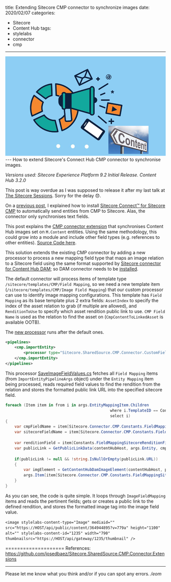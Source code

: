 title: Extending Sitecore CMP connector to synchronize images
date: 2020/02/07
categories:
- Sitecore
- Content Hub
tags:
- stylelabs
- connector
- cmp

---
<img class="hero-img" src="/images/cmp-connector.jpg" alt="Sitecore Content Hub CMP Connector">
---
How to extend Sitecore's Connect Hub CMP connector to synchronise images.
<!-- more -->

*Versions used: Sitecore Experience Platform 9.2 Initial Release. Content Hub 3.2.0*

This post is way overdue as I was supposed to release it after my last talk at [The Sitecore Sessions](https://www.meetup.com/The-Sitecore-Sessions/events/266315651/). Sorry for the delay 😞.

On a [previous post](/2019/10/sitecore-content-hub-cmp-connector), I explained how to install [Sitecore Connect™ for Sitecore CMP](https://dev.sitecore.net/Downloads/Sitecore_Connect_for_Sitecore_CMP/10/Sitecore_Connect_for_Sitecore_CMP_100.aspx) to automatically send entities from CMP to Sitecore. Alas, the connector only synchronises text fields. 

This post explains the [CMP connector extension](https://github.com/josedbaez/Sitecore.SharedSource.CMP.Connector.Extensions) that synchronises Content Hub images set on `M.Content` entities. Using the same methodology, this could grow into a module and include other field types (e.g. references to other entities). [Source Code here](https://github.com/josedbaez/Sitecore.SharedSource.CMP.Connector.Extensions).

This solution extends the existing CMP connector by adding a new processor to process a new mapping field type that maps an image relation to a Sitecore field using the same format supported by [Sitecore connector for Content Hub DAM](https://dev.sitecore.net/Downloads/Sitecore_Plugin_for_Stylelabs_DAM/20/Sitecore_Connect_for_Sitecore_DAM_200.aspx); so DAM connector needs to be [installed](/2019/08/sitecore-content-hub-dam-connector/). 

The default connector will process items of template type `/sitecore/templates/CMP/Field Mapping`, so we need a new template item (`/sitecore/templates/CMP/Image Field Mapping`) that our custom processor can use to identify image mapping configurations. This template has `Field Mapping` as its base template plus 2 extra fields: `AssetIndex` to specify the index of the asset relation to grab (if multiple are allowed), and `RenditionToUse` to specify which asset rendition public link to use. `CMP Field Name` is used as the relation to find the asset on (`CmpContentToLinkedAsset` is available OOTB). 

The [new processor](https://github.com/josedbaez/Sitecore.SharedSource.CMP.Connector.Extensions/blob/master/src/Sitecore.SharedSource.CMP.Connector.CustomFields/App_Config/Include/Feature/Sitecore.SharedSource.CMP.Connector.CustomFields.config) runs after the default ones. 
``` xml
<pipelines>          
    <cmp.importEntity>                
        <processor type="Sitecore.SharedSource.CMP.Connector.CustomFields.Pipelines.SaveImageFieldValues, Sitecore.SharedSource.CMP.Connector.CustomFields" patch:after="processor[@type='Sitecore.Connector.CMP.Pipelines.ImportEntity.SaveFieldValues, Sitecore.Connector.CMP']"/>
    </cmp.importEntity>
</pipelines>
```

This processor [SaveImageFieldValues.cs](https://github.com/josedbaez/Sitecore.SharedSource.CMP.Connector.Extensions/blob/master/src/Sitecore.SharedSource.CMP.Connector.CustomFields/Pipelines/SaveImageFieldValues.cs) fetches all `Field Mapping` items (from `ImportEntityPipelineArgs` object) under the `Entity Mapping` item being processed, reads required field values to find the rendition from the relation and stores the formatted public link URL into the specified sitecore field.

``` csharp
foreach (Item item in from i in args.EntityMappingItem.Children
                                              where i.TemplateID == Constants.ImageFieldMappingTypeID
                                              select i)
{
    var cmpFieldName = item[Sitecore.Connector.CMP.Constants.FieldMappingCmpFieldNameFieldId];
    var sitecoreFieldName = item[Sitecore.Connector.CMP.Constants.FieldMappingSitecoreFieldNameFieldId];
        
    var renditionField = item[Constants.FieldMappingSitecoreRenditionFieldID];
    var publicLink = GetPublicLinkData(contentHubHost, args.Entity, cmpFieldName, renditionField, assetIndexField).GetAwaiter().GetResult();

    if(publicLink != null && !string.IsNullOrEmpty(publicLink.URL))
    {
        var imgElement = GetContentHubDamImageElement(contentHubHost, publicLink);
        args.Item[item[Sitecore.Connector.CMP.Constants.FieldMappingSitecoreFieldNameFieldId]] = imgElement;
    }
}
```
As you can see, the code is quite simple. It loops through `ImageFieldMapping` items and reads the pertinent fields; gets or creates a public link to the defined rendition, and stores the formatted image tag into the image field value.

`<image stylelabs-content-type="Image" mediaid="" src="https://HOST/api/public/content/364944895?v=779a" height="1100" alt="" stylelabs-content-id="1235" width="790" thumbnailsrc="https://HOST/api/gateway/1235/thumbnail" />`


====================
References:
https://github.com/josedbaez/Sitecore.SharedSource.CMP.Connector.Extensions

---

Please let me know what you think and/or if you can spot any errors.
*/eom*
